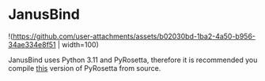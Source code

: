 # JanusBind


!(https://github.com/user-attachments/assets/b02030bd-1ba2-4a50-b956-34ae334e8f51 | width=100)


JanusBind uses Python 3.11 and PyRosetta, therefore it is recommended you compile [this](https://graylab.jhu.edu/download/PyRosetta4/archive/release/PyRosetta4.Debug.python311.linux/PyRosetta4.Debug.python311.linux.release-387.tar.bz2) version of PyRosetta from source.
